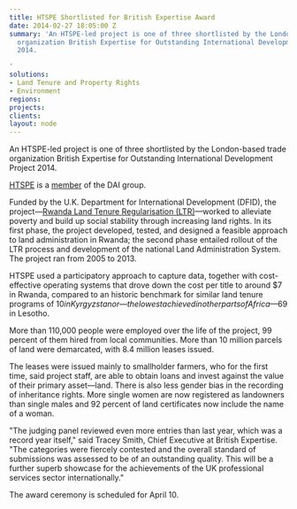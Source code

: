 ```yaml
---
title: HTSPE Shortlisted for British Expertise Award
date: 2014-02-27 18:05:00 Z
summary: 'An HTSPE-led project is one of three shortlisted by the London-based trade
  organization British Expertise for Outstanding International Development Project
  2014.

'
solutions:
- Land Tenure and Property Rights
- Environment
regions: 
projects: 
clients: 
layout: node
---
```


An HTSPE-led project is one of three shortlisted by the London-based trade organization British Expertise for Outstanding International Development Project 2014.

[HTSPE][1] is a [member][2] of the DAI group.

Funded by the U.K. Department for International Development (DFID), the project—[Rwanda Land Tenure Regularisation (LTR)][3]—worked to alleviate poverty and build up social stability through increasing land rights. In its first phase, the project developed, tested, and designed a feasible approach to land administration in Rwanda; the second phase entailed rollout of the LTR process and development of the national Land Administration System. The project ran from 2005 to 2013.

HTSPE used a participatory approach to capture data, together with cost-effective operating systems that drove down the cost per title to around $7 in Rwanda, compared to an historic benchmark for similar land tenure programs of $10 in Kyrgyzstan or—the lowest achieved in other parts of Africa—$69 in Lesotho.

More than 110,000 people were employed over the life of the project, 99 percent of them hired from local communities. More than 10 million parcels of land were demarcated, with 8.4 million leases issued.

The leases were issued mainly to smallholder farmers, who for the first time, said project staff, are able to obtain loans and invest against the value of their primary asset—land. There is also less gender bias in the recording of inheritance rights. More single women are now registered as landowners than single males and 92 percent of land certificates now include the name of a woman.

 "The judging panel reviewed even more entries than last year, which was a record year itself," said Tracey Smith, Chief Executive at British Expertise. "The categories were fiercely contested and the overall standard of submissions was assessed to be of an outstanding quality. This will be a further superb showcase for the achievements of the UK professional services sector internationally."

The award ceremony is scheduled for April 10.

[1]: http://www.htspe.com/
[2]: /news/dai-joins-forces-international-development-consultancy-htspe-ltd
[3]: http://dai.com/our-work/projects/rwanda-support-land-tenure-regularisation
